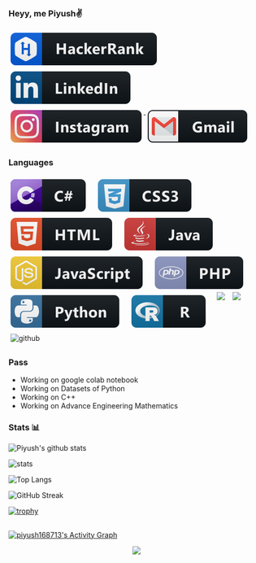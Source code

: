 ### Heyy, me Piyush✌
<a href="https://www.hackerrank.com/kumarpiyush25777">
    <img src="https://github.com/MikeCodesDotNET/ColoredBadges/blob/master/svg/dev/services/hackerrank.svg" alt="hackerrank" style="vertical-align:top; margin:6px 4px">
</a> 
<a href="https://www.linkedin.com/in/piyush-kumar-28958b200">
    <img src="https://github.com/MikeCodesDotNET/ColoredBadges/blob/master/svg/social/linkedin.svg" alt="gitter" style="vertical-align:top; margin:6px 4px">
</a>
<a href="https://www.instagram.com/piyush168713">
    <img src="https://github.com/MikeCodesDotNET/ColoredBadges/blob/master/svg/social/instagram.svg" alt="instagram" style="vertical-align:top; margin:6px 4px">
</a>
<a href="https://mail.google.com/mail/u/0/#inbox">
    <img src="https://github.com/MikeCodesDotNET/ColoredBadges/blob/master/svg/social/gmail.svg" alt="gmail" style="vertical-align:top; margin:6px 4px">
  </a> 
  
  ### Languages
 <img src="https://github.com/MikeCodesDotNET/ColoredBadges/blob/master/svg/dev/languages/csharp.svg" alt="C" style="vertical-align:top; margin:6px 4px">&nbsp; &nbsp;
 <img src="https://github.com/MikeCodesDotNET/ColoredBadges/blob/master/svg/dev/languages/css3.svg" alt="css3" style="vertical-align:top; margin:6px 4px">&nbsp; &nbsp;
 <img src="https://github.com/MikeCodesDotNET/ColoredBadges/blob/master/svg/dev/languages/html.svg" alt="html" style="vertical-align:top; margin:6px 4px">&nbsp; &nbsp;
<img src="https://github.com/MikeCodesDotNET/ColoredBadges/blob/master/svg/dev/languages/java.svg" alt="java" style="vertical-align:top; margin:6px 4px">&nbsp; &nbsp;
<img src="https://github.com/MikeCodesDotNET/ColoredBadges/blob/master/svg/dev/languages/js.svg" alt="js" style="vertical-align:top; margin:6px 4px">&nbsp; &nbsp;
<img src="https://github.com/MikeCodesDotNET/ColoredBadges/blob/master/svg/dev/languages/php.svg" alt="php" style="vertical-align:top; margin:6px 4px">&nbsp; &nbsp;
<img src="https://github.com/MikeCodesDotNET/ColoredBadges/blob/master/svg/dev/languages/python.svg" alt="python" style="vertical-align:top; margin:6px 4px">&nbsp; &nbsp;
<img src="https://github.com/MikeCodesDotNET/ColoredBadges/blob/master/svg/dev/languages/r.svg" alt="r" style="vertical-align:top; margin:6px 4px">&nbsp; &nbsp;
<img src="https://upload.wikimedia.org/wikipedia/commons/thumb/e/e0/Git-logo.svg/1280px-Git-logo.svg.png" height="25">&nbsp; &nbsp; 
<img src="https://www.tinkercad.com/favicon.ico" height="30"> &nbsp; &nbsp;
<img src="https://image.flaticon.com/icons/png/512/25/25231.png" alt="github" style="vertical-align:top; margin:6px 4px"> 

### Pass
- Working on google colab notebook
- Working on Datasets of Python
- Working on C++
- Working on Advance Engineering Mathematics

### Stats 📊

![Piyush's github stats](https://github-readme-stats.vercel.app/api?username=piyush&show_icons=true&hide_border=true&theme=highcontrast)

![stats](https://github-readme-stats.vercel.app/api?username=piyush168713&title_color=1E90FF&icon_color=1E90FF&text_color=7CFC00&bg_color=000000&show_icons=true)

![Top Langs](https://github-readme-stats.vercel.app/api/top-langs/?username=piyush168713&layout=compact&theme=highcontrast&hide_border=true)

![GitHub Streak](http://github-readme-streak-stats.herokuapp.com?user=piyush168713&theme=highcontrast&hide_border=true)

[![trophy](https://github-profile-trophy.vercel.app/?username=piyush168713)](https://github.com/gkhan205/github-profile-trophy)


##
<!-- ACTIVITY GRAPH -->
<a href="https://github.com/ashutosh00710/github-readme-activity-graph"><img  alt="piyush168713's Activity Graph" src="https://activity-graph.herokuapp.com/graph?username=piyush168713&bg_color=1F222E&color=F8D866&line=F85D7F&point=FFFFFF&hide_border=true" /></a>

<!-- PROFILE VIEWS -->
<p align="center"> <img src="https://komarev.com/ghpvc/?username=piyush168713&label=Profile%20views&color=0e75b6&style=flat"/> </p>




 

